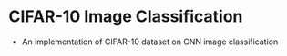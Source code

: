 # CIFAR-10 Image Classification
- An implementation of CIFAR-10 dataset on CNN image classification
